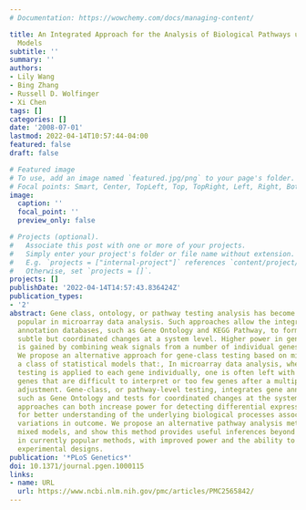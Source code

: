 ```yaml
---
# Documentation: https://wowchemy.com/docs/managing-content/

title: An Integrated Approach for the Analysis of Biological Pathways using Mixed
  Models
subtitle: ''
summary: ''
authors:
- Lily Wang
- Bing Zhang
- Russell D. Wolfinger
- Xi Chen
tags: []
categories: []
date: '2008-07-01'
lastmod: 2022-04-14T10:57:44-04:00
featured: false
draft: false

# Featured image
# To use, add an image named `featured.jpg/png` to your page's folder.
# Focal points: Smart, Center, TopLeft, Top, TopRight, Left, Right, BottomLeft, Bottom, BottomRight.
image:
  caption: ''
  focal_point: ''
  preview_only: false

# Projects (optional).
#   Associate this post with one or more of your projects.
#   Simply enter your project's folder or file name without extension.
#   E.g. `projects = ["internal-project"]` references `content/project/deep-learning/index.md`.
#   Otherwise, set `projects = []`.
projects: []
publishDate: '2022-04-14T14:57:43.836424Z'
publication_types:
- '2'
abstract: Gene class, ontology, or pathway testing analysis has become increasingly
  popular in microarray data analysis. Such approaches allow the integration of gene
  annotation databases, such as Gene Ontology and KEGG Pathway, to formally test for
  subtle but coordinated changes at a system level. Higher power in gene class testing
  is gained by combining weak signals from a number of individual genes in each pathway.
  We propose an alternative approach for gene-class testing based on mixed models,
  a class of statistical models that:, In microarray data analysis, when statistical
  testing is applied to each gene individually, one is often left with too many significant
  genes that are difficult to interpret or too few genes after a multiple comparison
  adjustment. Gene-class, or pathway-level testing, integrates gene annotation data
  such as Gene Ontology and tests for coordinated changes at the system level. These
  approaches can both increase power for detecting differential expression and allow
  for better understanding of the underlying biological processes associated with
  variations in outcome. We propose an alternative pathway analysis method based on
  mixed models, and show this method provides useful inferences beyond those available
  in currently popular methods, with improved power and the ability to handle complex
  experimental designs.
publication: '*PLoS Genetics*'
doi: 10.1371/journal.pgen.1000115
links:
- name: URL
  url: https://www.ncbi.nlm.nih.gov/pmc/articles/PMC2565842/
---
```

